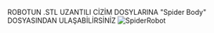 ROBOTUN .STL UZANTILI CİZİM DOSYLARINA "Spider Body" DOSYASINDAN ULAŞABİLİRSİNİZ
![SpiderRobot](https://user-images.githubusercontent.com/121240992/222908582-63bef830-02d9-420c-b011-4413b46d5368.jpg)
